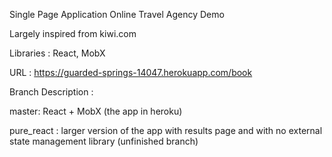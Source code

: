 
Single Page Application Online Travel Agency Demo


Largely inspired from kiwi.com

Libraries : React, MobX

URL : https://guarded-springs-14047.herokuapp.com/book

Branch Description :

master: React + MobX (the app in heroku)

pure_react : larger version of the app with results page and with no external state management library (unfinished branch)